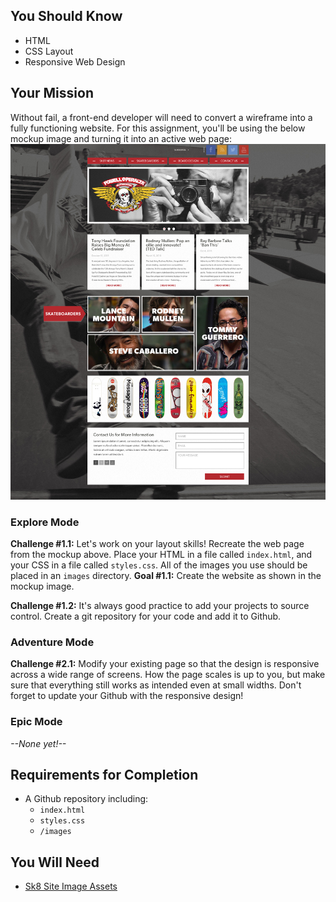 ## You Should Know
- HTML
- CSS Layout
- Responsive Web Design

## Your Mission
Without fail, a front-end developer will need to convert a wireframe into a fully functioning website. For this assignment, you'll be using the below mockup image and turning it into an active web page:
![Sk8 Site Mockup](Sk8er-Site.jpg)

### Explore Mode

**Challenge #1.1:** Let's work on your layout skills! Recreate the web page from the mockup above. Place your HTML in a file called `index.html`, and your CSS in a file called `styles.css`. All of the images you use should be placed in an `images` directory. 
**Goal #1.1:** Create the website as shown in the mockup image. 

**Challenge #1.2:** It's always good practice to add your projects to source control. Create a git repository for your code and add it to Github. 

### Adventure Mode

**Challenge #2.1:** Modify your existing page so that the design is responsive across a wide range of screens. How the page scales is up to you, but make sure that everything still works as intended even at small widths. Don't forget to update your Github with the responsive design!

### Epic Mode

*--None yet!--*

## Requirements for Completion
- A Github repository including:
  - `index.html`
  - `styles.css`
  - `/images`

## You Will Need
- [Sk8 Site Image Assets](/assets)